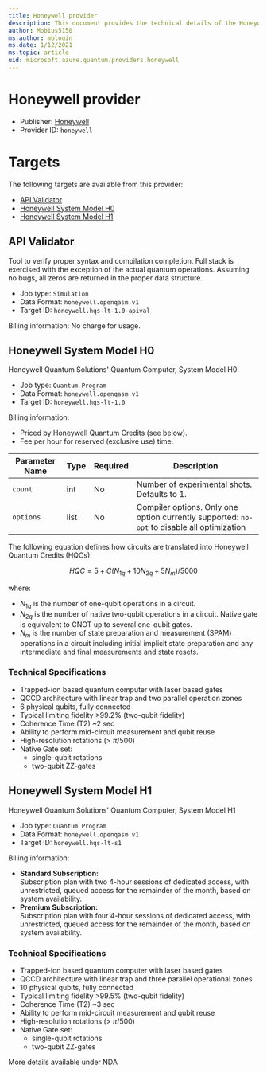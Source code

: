 ```yaml
---
title: Honeywell provider
description: This document provides the technical details of the Honeywell provider
author: Mobius5150
ms.author: mblouin
ms.date: 1/12/2021
ms.topic: article
uid: microsoft.azure.quantum.providers.honeywell
---
```


# Honeywell provider

- Publisher: [Honeywell](https://www.honeywell.com)
- Provider ID: `honeywell`

# Targets
The following targets are available from this provider:

- [API Validator](#api-validator)
- [Honeywell System Model H0](#Honeywell-System-Model-H0)
- [Honeywell System Model H1](#Honeywell-System-Model-H1)

## API Validator
Tool to verify proper syntax and compilation completion. Full stack is exercised with the exception of the actual quantum operations. Assuming no bugs, all zeros are returned in the proper data structure.

- Job type: `Simulation`
- Data Format: `honeywell.openqasm.v1`
- Target ID: `honeywell.hqs-lt-1.0-apival`

Billing information:  No charge for usage. 

## Honeywell System Model H0
Honeywell Quantum Solutions' Quantum Computer, System Model H0

- Job type: `Quantum Program`
- Data Format: `honeywell.openqasm.v1`
- Target ID: `honeywell.hqs-lt-1.0`

Billing information:

- Priced by Honeywell Quantum Credits (see below).
- Fee per hour for reserved (exclusive use) time.

| Parameter Name | Type     | Required | Description |
|----------------|----------|----------|-------------|
| `count`   | int    | No | Number of experimental shots. Defaults to 1. |
| `options` | list | No | Compiler options. Only one option currently supported: `no-opt` to disable all optimization |

The following equation defines how circuits are translated into Honeywell Quantum Credits (HQCs):

$$
HQC = 5 + C(N_{1q} + 10 N_{2q} + 5 N_m)/5000
$$

where:
- $N_{1q}$ is the number of one-qubit operations in a circuit. 
- $N_{2q}$ is the number of native two-qubit operations in a circuit. Native gate is equivalent to CNOT up to several one-qubit gates.  
- $N_{m}$ is the number of state preparation and measurement (SPAM) operations in a circuit including initial implicit state preparation and any intermediate and final measurements and state resets.  

### Technical Specifications

- Trapped-ion based quantum computer with laser based gates
- QCCD architecture with linear trap and two parallel operation zones
- 6 physical qubits, fully connected  
- Typical limiting fidelity >99.2% (two-qubit fidelity)  
- Coherence Time (T2) ~2 sec
- Ability to perform mid-circuit measurement and qubit reuse
- High-resolution rotations (> $\pi$/500)
- Native Gate set: 
    - single-qubit rotations
    - two-qubit ZZ-gates   

## Honeywell System Model H1
Honeywell Quantum Solutions' Quantum Computer, System Model H1   

- Job type: `Quantum Program`
- Data Format: `honeywell.openqasm.v1`
- Target ID: `honeywell.hqs-lt-s1`

Billing information:

- **Standard Subscription:**  
Subscription plan with two 4-hour sessions of dedicated access, with unrestricted, queued access for the remainder of the month, based on system availability.  
- **Premium Subscription:**  
Subscription plan with four 4-hour sessions of dedicated access, with unrestricted, queued access for the remainder of the month, based on system availability.  

### Technical Specifications
- Trapped-ion based quantum computer with laser based gates
- QCCD architecture with linear trap and three parallel operational zones
- 10 physical qubits, fully connected
- Typical limiting fidelity >99.5% (two-qubit fidelity)
- Coherence Time (T2) ~3 sec
- Ability to perform mid-circuit measurement and qubit reuse
- High-resolution rotations (> $\pi$/500)
- Native Gate set: 
    - single-qubit rotations
    - two-qubit ZZ-gates   

More details available under NDA
